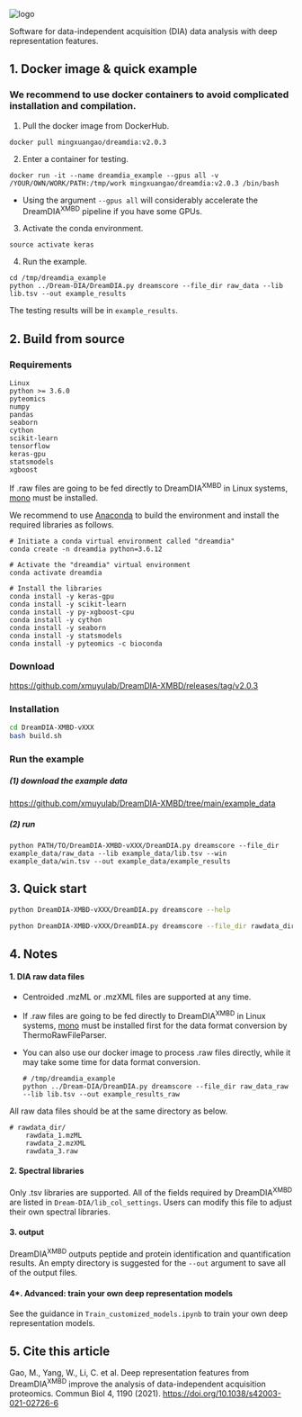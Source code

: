![logo](./figures/Dream-DIA.jpg)

Software for data-independent acquisition (DIA) data analysis with deep representation features.

## 1. Docker image & quick example

### We recommend to use docker containers to avoid complicated installation and compilation.

1. Pull the docker image from DockerHub.

```shell
docker pull mingxuangao/dreamdia:v2.0.3
```

2. Enter a container for testing.

```shell
docker run -it --name dreamdia_example --gpus all -v /YOUR/OWN/WORK/PATH:/tmp/work mingxuangao/dreamdia:v2.0.3 /bin/bash
```

* Using the argument `--gpus all` will considerably accelerate the DreamDIA<sup>XMBD</sup> pipeline if you have some GPUs. 

3. Activate the conda environment.

```shell
source activate keras
```

4. Run the example.

```shell
cd /tmp/dreamdia_example
python ../Dream-DIA/DreamDIA.py dreamscore --file_dir raw_data --lib lib.tsv --out example_results
```

The testing results will be in `example_results`.

## 2. Build from source

### Requirements

```
Linux
python >= 3.6.0
pyteomics
numpy
pandas
seaborn
cython
scikit-learn
tensorflow
keras-gpu
statsmodels
xgboost
```

If .raw files are going to be fed directly to DreamDIA<sup>XMBD</sup> in Linux systems, [mono](https://www.mono-project.com/download/stable/#download-lin) must be installed.

We recommend to use [Anaconda](https://www.anaconda.com/products/individual#Downloads) to build the environment and install the required libraries as follows.

```shell
# Initiate a conda virtual environment called "dreamdia"
conda create -n dreamdia python=3.6.12

# Activate the "dreamdia" virtual environment
conda activate dreamdia

# Install the libraries
conda install -y keras-gpu
conda install -y scikit-learn
conda install -y py-xgboost-cpu
conda install -y cython
conda install -y seaborn
conda install -y statsmodels
conda install -y pyteomics -c bioconda
```

### Download
https://github.com/xmuyulab/DreamDIA-XMBD/releases/tag/v2.0.3

### Installation

```bash
cd DreamDIA-XMBD-vXXX
bash build.sh
```

### Run the example

##### (1) download the example data

https://github.com/xmuyulab/DreamDIA-XMBD/tree/main/example_data

##### (2) run

```shell
python PATH/TO/DreamDIA-XMBD-vXXX/DreamDIA.py dreamscore --file_dir example_data/raw_data --lib example_data/lib.tsv --win example_data/win.tsv --out example_data/example_results
```

## 3. Quick start

```bash
python DreamDIA-XMBD-vXXX/DreamDIA.py dreamscore --help
```

```bash
python DreamDIA-XMBD-vXXX/DreamDIA.py dreamscore --file_dir rawdata_dir --lib library.tsv --out output_dir
```

## 4. Notes

#### 1. DIA raw data files

* Centroided .mzML or .mzXML files are supported at any time. 

* If .raw files are going to be fed directly to DreamDIA<sup>XMBD</sup> in Linux systems, [mono](https://www.mono-project.com/download/stable/#download-lin) must be installed first for the data format conversion by ThermoRawFileParser.

* You can also use our docker image to process .raw files directly, while it may take some time for data format conversion.

  ```shell
  # /tmp/dreamdia_example
  python ../Dream-DIA/DreamDIA.py dreamscore --file_dir raw_data_raw --lib lib.tsv --out example_results_raw
  ```

All raw data files should be at the same directory as below. 

```
# rawdata_dir/
	rawdata_1.mzML
	rawdata_2.mzXML
	rawdata_3.raw
```

#### 2. Spectral libraries

Only .tsv libraries are supported. All of the fields required by DreamDIA<sup>XMBD</sup> are listed in `Dream-DIA/lib_col_settings`. Users can modify this file to adjust their own spectral libraries.

#### 3. output

DreamDIA<sup>XMBD</sup> outputs peptide and protein identification and quantification results. An empty directory is suggested for the `--out` argument to save all of the output files.

#### 4*. Advanced: train your own deep representation models

See the guidance in `Train_customized_models.ipynb` to train your own deep representation models.

## 5. Cite this article

Gao, M., Yang, W., Li, C. et al. Deep representation features from DreamDIA<sup>XMBD</sup> improve the analysis of data-independent acquisition proteomics. Commun Biol 4, 1190 (2021). https://doi.org/10.1038/s42003-021-02726-6
